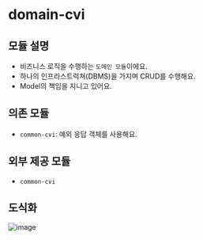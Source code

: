 # domain-cvi
## 모듈 설명
- 비즈니스 로직을 수행하는 `도메인 모듈`이에요. 
- 하나의 인프라스트럭쳐(DBMS)을 가지며 CRUD를 수행해요. 
- Model의 책임을 지니고 있어요.

## 의존 모듈 
- `common-cvi`: 예외 응답 객체를 사용해요.

## 외부 제공 모듈
- `common-cvi`

## 도식화 
![image](https://user-images.githubusercontent.com/48986787/139180231-d74b454e-546d-4b79-a7e7-e80caa02f6cb.png)
